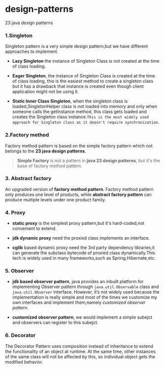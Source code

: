 # design-patterns
23 java design patterns

### 1.Singleton
Singleton pattern is a very simple design pattern,but we have different approaches to implement.
+ **Lazy Singleton** the instance of Singleton Class is not created at the time of class loading.

+ **Eager Singleton**, the instance of Singleton Class is created at the time of class loading, this is the easiest method to create a singleton class but it has a drawback that instance is created even though client application might not be using it.

+ **Static Inner Class Singleton**, when the singleton class is loaded,SingletonHelper class is not loaded into memory and only when someone calls the getInstance method, this class gets loaded and creates the Singleton class instance.`This is the most widely used approach for Singleton class as it doesn't require synchronization`.

### 2.Factory method
Factory method pattern is based on the simple factory pattern which not belongs to the **23 java design patterns**.
> **Simple Factory** is not a pattern in **java 23 design patterns**, but it's the base of factory method pattern.

### 3. Abstract factory
An upgraded version of **factory method pattern**. Factory method pattern only produces one level of products, while **abstract factory pattern** can produce multiple levels under one product family.

### 4. Proxy
+ **static proxy** is the simplest proxy pattern,but it's hard-coded,not convenient to extend.

+ **jdk dynamic proxy** need the proxied class implements an interface.

+ **cglib** based dynamic proxy need the 3rd party dependency libraries,it can generate the subclass bytecode of proxied class dynamically.This tech is widely used in many frameworks,such as Spring,Hibernate,etc.

### 5. Observer
+ **jdk based observer pattern**, java provides an inbuilt platform for implementing Observer pattern through `java.util.Observable` class and `java.util.Observer` interface. However, it’s not widely used because the implementation is really simple and most of the times we customize my own interfaces and implement them,namely *customized observer pattern*.

+ **customized observer pattern**, we would implement a simple subejct and observers can register to this subejct.

### 6. Decorator
The Decorator Pattern uses composition instead of inheritance to extend the functionality of an object at runtime. At the same time, other instances of the same class will not be affected by this, so individual object gets the modified behavior.